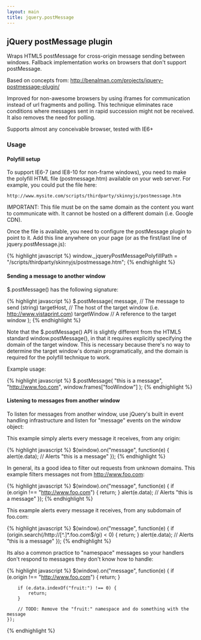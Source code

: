 ```yaml
---
layout: main
title: jquery.postMessage
---
```


## jQuery postMessage plugin

Wraps HTML5 postMessage for cross-origin message sending between windows.
Fallback implementation works on browsers that don't support postMessage.

Based on concepts from: <http://benalman.com/projects/jquery-postmessage-plugin/>

Improved for non-awesome browsers by using iframes for communication instead of url fragments and polling. This technique eliminates race conditions where messages sent in rapid succession might not be received. It also removes the need for polling.

Supports almost any conceivable browser, tested with IE6+

### Usage

#### Polyfill setup

To support IE6-7 (and IE8-10 for non-frame windows), you need to make the polyfill HTML file (postmessage.htm) available on your web server.
For example, you could put the file here:

    http://www.mysite.com/scripts/thirdparty/skinnyjs/postmessage.htm

IMPORTANT: This file must be on the same domain as the content you want to communicate with. It cannot be hosted on a different domain (i.e. Google CDN).

Once the file is available, you need to configure the postMessage plugin to point to it. Add this line anywhere on your page (or as the first/last line of jquery.postMessage.js):

{% highlight javascript %}
    window._jqueryPostMessagePolyfillPath = "/scripts/thirdparty/skinnyjs/postmessage.htm";
{% endhighlight %}

#### Sending a message to another window

$.postMessage() has the following signature:

{% highlight javascript %}
    $.postMessage(
        message, // The message to send (string)
        targetHost, // The host of the target window (i.e. http://www.vistaprint.com)
        targetWindow // A reference to the target window
        );
{% endhighlight %}

Note that the $.postMessage() API is slightly different from the HTML5 standard window.postMessage(),
in that it requires explicitly specifying the domain of the target window. This is necessary because there's
no way to determine the target window's domain programatically, and the domain is required for the
polyfill technique to work.

Example usage:

{% highlight javascript %}
    $.postMessage(
        "this is a message",
        "http://www.foo.com",
        window.frames["fooWindow"]
        );
{% endhighlight %}

#### Listening to messages from another window

To listen for messages from another window, use jQuery's built in event handling infrastructure and listen for "message" events on the window object:

This example simply alerts every message it receives, from any origin:

{% highlight javascript %}
    $(window).on("message", function(e) {
        alert(e.data); // Alerts "this is a message"
    });
{% endhighlight %}

In general, its a good idea to filter out requests from unknown domains. This example filters messages not from http://www.foo.com:

{% highlight javascript %}
    $(window).on("message", function(e) {
            if (e.origin !== "http://www.foo.com") {
                return;
            }
            alert(e.data); // Alerts "this is a message"
        });
{% endhighlight %}

This example alerts every message it receives, from any subdomain of foo.com:

{% highlight javascript %}
    $(window).on("message", function(e) {
        if (origin.search(/http:\/\/[^\.]*\.foo\.com$/gi) < 0) {
            return;
        }
        alert(e.data); // Alerts "this is a message"
    });
{% endhighlight %}

Its also a common practice to "namespace" messages so your handlers don't respond to messages they don't know how to handle:

{% highlight javascript %}
    $(window).on("message", function(e) {
        if (e.origin !== "http://www.foo.com") {
            return;
        }
        
        if (e.data.indexOf("fruit:") !== 0) {
            return;
        }
         
        // TODO: Remove the "fruit:" namespace and do something with the message
    });
{% endhighlight %}
